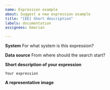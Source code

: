```yaml
---
name: Expression example
about: Suggest a new expression example
title: "[EE] Short description"
labels: documentation
assignees: bmarian

---
```


**System**
For what system is this expression?

**Data source**
From where should the search start?

**Short description of  your expression**

```
Your expression 
```

**A representative image**
